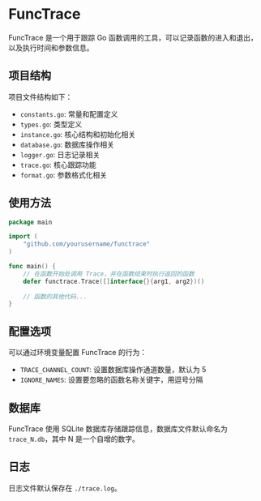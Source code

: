 # FuncTrace

FuncTrace 是一个用于跟踪 Go 函数调用的工具，可以记录函数的进入和退出，以及执行时间和参数信息。

## 项目结构

项目文件结构如下：

- `constants.go`: 常量和配置定义
- `types.go`: 类型定义
- `instance.go`: 核心结构和初始化相关
- `database.go`: 数据库操作相关
- `logger.go`: 日志记录相关
- `trace.go`: 核心跟踪功能
- `format.go`: 参数格式化相关

## 使用方法

```go
package main

import (
    "github.com/yourusername/functrace"
)

func main() {
    // 在函数开始处调用 Trace，并在函数结束时执行返回的函数
    defer functrace.Trace([]interface{}{arg1, arg2})()
    
    // 函数的其他代码...
}
```

## 配置选项

可以通过环境变量配置 FuncTrace 的行为：

- `TRACE_CHANNEL_COUNT`: 设置数据库操作通道数量，默认为 5
- `IGNORE_NAMES`: 设置要忽略的函数名称关键字，用逗号分隔

## 数据库

FuncTrace 使用 SQLite 数据库存储跟踪信息，数据库文件默认命名为 `trace_N.db`，其中 N 是一个自增的数字。

## 日志

日志文件默认保存在 `./trace.log`。